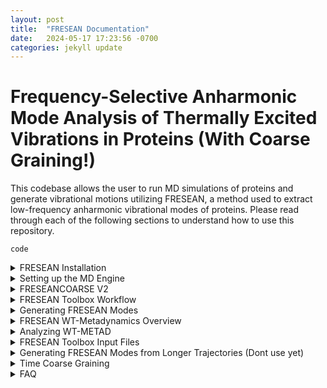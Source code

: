 ```yaml
---
layout: post
title:  "FRESEAN Documentation"
date:   2024-05-17 17:23:56 -0700
categories: jekyll update
---
```


# Frequency-Selective Anharmonic Mode Analysis of Thermally Excited Vibrations in Proteins (With Coarse Graining!) 
This codebase allows the user to run MD simulations of proteins and generate vibrational motions utilizing FRESEAN, a method used to extract low-frequency anharmonic vibrational modes of proteins. 
Please read through each of the following sections to understand how to use this repository. 

```
code
```
<details>
  
<summary> FRESEAN Installation </summary>

## Dependencies
FFTW (need version)
cmake(need version)
gcc (need version)
python3.8 (need version)
jupyter (need version)
gromacs 2022.5
plumed 2.8.*

## FRESEAN Installation
Please follow the following instruction to install our suite of tools.
```
git clone https://github.com/masauer2/FRESEANCOARSE.git
cd FRESEANCOARSE
make
make install
make clean
source ~/.bashrc
```
If you have already set up GROMACS 2022.5 with Plumed 2.8.2, please proceed to [FRESEAN Toolbox](#FRESEAN-Toolbox) to get an overview of the provided tools.
</details>

<details>
  
<summary> Setting up the MD Engine </summary>


# Setting up the MD Engine

Gromacs 2022.5 is used as the MD engine and Plumed 2.8.2 is used as a plugin to run metadynamics.

## Step 1: Compiling PLUMED 2.8.2
Download PLUMED 2.8.2 from here: https://www.plumed.org/download
06.20.2023: PlUMED updated version on downloads section of website to 2.8.3
```
interactive
tar xfz plumed-2.8.2.tgz
cd plumed-2.8.2
./configure --prefix=$HOME/plumed-2.8.2
make -j 4
make install
```

Make sure that these paths are included in your `.bashrc` file otherwise `plumed` won't be found.
## Step 1B: BASHRC FILE FOR SOURCING
```
export PATH=$PATH:$HOME/plumed-2.8.2/bin
export PLUMED_VIMPATH=$PLUMED_VIMPATH:$HOME/plumed-2.8.2/lib/plumed/vim
export C_INCLUDE_PATH=$C_INCLUDE_PATH:$HOME/plumed-2.8.2/include
export LD_LIBRARY_PATH=$LD_LIBRARY_PATH:$HOME/plumed-2.8.2/lib
export PKG_CONFIG_PATH=$PKG_CONFIG_PATH:$HOME/plumed-2.8.2/lib/pkgconfig
export PLUMED_KERNEL="$HOME/plumed-2.8.2/lib/libplumedKernel.so"
```

Once plumed is installed, gromacs can be installed with the plumed patch. If patching returns `--runtime not found`, make sure that there are two dashes in front of `runtime`.
## Step 2: Patching PLUMED 2.8.2 in Gromacs 2022.5
Download GROMACS 2022.5 from here: https://manual.gromacs.org/documentation/2022.5/download.html
```
cd ..
tar xfz gromacs-2022.5.tar.gz
mv gromacs-2022.5 gromacs-2022.5-plumed-2.8.2
cd gromacs-2022.5-plumed-2.8.2
plumed patch -p --runtime
cd ..
```

## Step 3: Compiling Gromacs 2022.5 with PLUMED 2.8.2 on ASU SOL
```
module load gcc-11.2.0-gcc-11.2.0
module load cuda-11.7.0-gcc-11.2.0
cd gromacs-2022.5-plumed-2.8.2
mkdir build
cd build
cmake .. -DGMX_GPU=CUDA -DCMAKE_INSTALL_PREFIX=$HOME/gromacs-2022.5-plumed-2.8.2 -DGMX_DEFAULT_SUFFIX=OFF -DGMX_BINARY_SUFFIX=_plumed -DGMX_LIBS_SUFFIX=_plumed -DGMX_BUILD_OWN_FFTW=ON -DREGRESSIONTEST_DOWNLOAD=ON
make -j 4
make check
make install
```
You can now use GROMACS with plumed with the command `gmx_plumed`. I also have just normal gromacs installed, which is why I have the weird name change. If you just have gromacs with plumed, the cmake command should be modified to `cmake .. -DGMX_GPU=CUDA -DCMAKE_INSTALL_PREFIX=$HOME/gromacs-2022.5-plumed-2.8.2 -DGMX_BUILD_OWN_FFTW=ON -DREGRESSIONTEST_DOWNLOAD=ON`.

## Configuring your BASHRC
Add the following line to your `~/.bashrc` file. Don't forget to run `source ~/.bashrc`!
```
source '$HOME/gromacs-2022.5-plumed-2.8.2/bin/GMXRC.bash'
```
</details>

<details>
<summary> FRESEANCOARSE V2 </summary>
# FRESEANCOARSE V2
There are example scripts provided at `scripts/metad_workflow`. This workflow starts with a pdb file and runs 250 well-temperated metadynamics with 0 THz FRESEAN modes. There is a `run.sh` script in each folder that runs the respective step. I will explain each run script below.

## 00-prep/run.sh 
Prepare your simulation by adding a box around the protein, adding solvent, and generating ions. Keep a mind that pdb filename, force field, water model and box size will have to be set manually. Default is AMBER99sb-isln and tip3p.

## 01-em+equi/run.sh 

Energy minimization (`em.mdp`) and 100ps NPT equilibration (`equi.mdp`). 

## 02-MD/run.sh

10 ns NPT sampling simulation (`sample-NPT.mdp`) with 20 fs output frequency.

## 03-CG/run.sh

Coarse-grain simulation using `fresean coarse`.

## 04-FRESEAN/run.sh

Generate velocity cross-correlation matrix (`fresean covar`), diagonalize the matrix (`fresean eigen`) and extract 0 THz Modes 7 and 8 (`fresean extract`) to `.xyz` format.

## 05-ModeProj/run.sh

Displacement projection of 10 ns trajectory onto FRESEAN modes.

## 06-metadyn/run.sh

Run 250 ns NPT WT-MetaD simulation with plumed input file `plumed-mode-metadyn.dat`. Hills file will be `plumed-mode-metadyn.hills`. Calculate 2D free energy surface in FRESEAN space (`plumed-mode-metadyn.fes`).

## 07-reweight/run.sh

Reweight 2D free energy surface in FRESEAN space to new collective variable space. This will require a plumed input file (`07-reweight/plumed-reweight-CV.dat`) where you can define the space you are reweighting into.

as collective variables
</details>

<details>

<summary> FRESEAN Toolbox Workflow </summary>

# FRESEAN Toolbox Workflow

Here is a summarized version of the workflow. First, a high-frequency short simulation (10 ns with 20 fs output frequency is what was tested) is run and cross-correlation matrices are generated from the simulation. Then, these matrices are diagonalized and the vibrational modes are extracted into PLUMED format and used as collective variables in matedynamics simulations.

</details>

<details>
  
<summary> Generating FRESEAN Modes </summary>

# FRESEAN Toolbox Programs
Information about the available tools are also accessible by running `fresean`.
## What frequencies can I analyze?
`fresean freqs` will provide output on the current frequency resolution as well as a file containing all frequenceis analyzed given a certain correlation function window. The following command will calculate the frequency resolution and analyzed frequency if we use 500 correlation points spaced at 0.004 ps (for a total correlation time of 2 ps) and output the result to `freqs.txt`.
```
fresean freqs -n 500 -t 0.004 -o freqs.txt
```
## What is an mtop file?
`fresean mtop` is __required__ to convert the topology provided by gromacs into a `.mtop` topology that is recognized by `fresean`. The following command will prompt the user for required information needed to generate the `.mtop` file.
```
fresean mtop -p complex.top
```
## How do I spatially coarsen my system?
`fresean coarse` is used to convert the all-atom trajectory provided by gromacs into a coarsened trajectory containing sidechain and backbone "beads". 

> **Warning**
> Currently, spatial coarse graining is only suported for proteins only containing canonical amino acids and no cofactors. Functionality to be added for future releases.

> **Warning**
> Coarse grain trajectory is output in `.gro` format and must be converted to `.trr` manually. This can be done with `gmx trjconv` (see example script `scripts/metad_workflow/03-CG/run.sh` for more info on how this can be done)
>

```
fresean coarse -f coarse.inp
```

## How can I generate my FRESEAN modes?
`fresean covar` is used to generate the frequency dependent cross-correlation matrices using information from a required input file. Once this code is ran, there will be a `.mmat` binary file containing these matrices. Immediately, `fresean eigen` should be used to read in this binary matrix and generate a new `.mmat` file containing the FRESEAN modes.

> **Note**
> The length of the correlation function must remain consistent between `fresean covar` and `fresean eigen`.

> **Note**
> It is not recommended to perform this analysis with an all-atom high-frequency trajectory. Coarse-graining the trajectory with `fresean coarse` reduces the computation time __significantly__ without loss of important information and is essentially required for performing this analysis on proteins. If you have long trajectories that have been previously coarse grained into 1ns chunks, please see next section for instructions.

```
fresean covar -f gen-modes.inp
fresean eigen -m covar_fresean.mmat -n 500
```
</details>
<details>
<summary> FRESEAN WT-Metadynamics Overview </summary>

## Now I have my modes, now what?
To use the FRESEAN modes as collective variables in an enhanced sampling simulation (such as metadynamics), the vibrational modes must be converted to a format that `Plumed` can understand. <br>
`fresean extract` can be used to convert the binary vibrational modes generated from `fresean eigen` into human-readable xyz format. 
```
fresean extract -f extract.inp
```
Once the modes are converted to `.xyz` format, they must be uncoarsened and converted again into the `Plumed` format.

> **Warning**
> Plumed requires __one__ input file that contains the pdb reference structure and all collective variables. Please refer to the PLUMED documentation (https://www.plumed.org/doc-v2.8/user-doc/html/master-_i_s_d_d-2.html) or utilize `notebooks/PLUMED_Formatting.ipynb` to put this input file together. The python notebook contains further documentation to compile the metadynamics input file.

## Selecting the Correct Metadynamics Parameters

 Selecting the Gaussian Width can be done using short vanilla MD fluctuations along the collective variables. Utilize `notebooks/proj.ipynb`, which contains futher docs on how to select this parameter. Generally, a gaussian width of 0.001 seems to be safe based on collected data. <br>
 
 Selecting the Gaussian height and deposition frequency cannot be reliably chosen a priori. However, a good rule of thumb is to begin by depositing smaller gaussians (=< 0.2 kJ/mol) every 1000 time points. Larger gaussian height will sample the collective variable space much faster, but constantly depositing these large gaussians (> 1 kJ/mol) can cause you to leap over unintended large barriers. <br>

 The bias factor should remain 10. The biasing factor effects the speed of the gaussian height rescaling. However, the gaussian height rescaling can also be controlled by the initial gaussian heigh value. If you are having difficulties overcoming energy barriers, jsut increase the gaussian height by ~0.2 kJ/mol. <br>

## Running WT-Metadynamics
You can run metadynamics using `scripts/template_metad/06-metadyn`. When running metadynamics, the plumed parameter file is provided at `plumed-files/metad/plumed.dat` and is required in addition to the previously prepared pdb file.

</details>


<details>
<summary> Analyzing WT-METAD </summary>

## Analyzing WT-METAD
  The output trajectory of metadynamics includes a hills file of all deposited gaussians (HILLS_PCAVARS1) which can either be directly converted to a free energy surface or reweighted into a different collective variable space. Direct conversion can be done using `plumed-files/metad/sum_hills.sh`. Reweighting can be done using `plumed-files/metad/reweight.sh` with `plumed-files/metad/plumed_reweight_metad.dat` as an input file.

> **Warning**
> These analysis files have to either be manually moved to the directory containing the metadynamics reuslt **OR** the relative path of the input file and all files mentioned in the plumed .dat file have to be changed. I recommend just moving these files. You wont need them anywhere else.
  
</details>
<details>
<summary> FRESEAN Toolbox Input Files </summary>

# FRESEAN Toolbox Input Files
For most of the toolbox, input files are utilized to set parameters. These input files can be found in the `inp-files` folder. Lines starting with a hash are ignored but serve as a header for the variable on the line below. In the following example, the first line is ignored and `complex.mtop` is read in as the parameter value for the `fnTop` variable. 
```
#fnTop
complex.mtop
```
Since this file format is not standard, I will explain each parameter below.
> **Note**
> Parameters with a green ![#c5f015](https://placehold.co/15x15/c5f015/c5f015.png) box are system-specific and should be modified depending on your protein and filenames. Parameters with a red ![#f03c15](https://placehold.co/15x15/f03c15/f03c15.png) box are essentially static and the recommended values are provided. 

## 01-coarse.inp
This input file is utilized by `fresean coarse`.<br>
- ![#c5f015](https://placehold.co/15x15/c5f015/c5f015.png) `fnTop`: `.mtop` file name generated from `fresean mtop` <br>
- ![#c5f015](https://placehold.co/15x15/c5f015/c5f015.png) `fnCrd`: All-atom trajectory (`.trr` recommended) <br>
- ![#c5f015](https://placehold.co/15x15/c5f015/c5f015.png) `fnVel`: If `fnCrd` is `.trr` format, this does not need to be set. For `.xyz` format, `fnCrd` should be the position file and `fnVel` should be the velocity data. <br>
- ![#f03c15](https://placehold.co/15x15/f03c15/f03c15.png) `fnJob`: `.job` file used to define atom groups. Does not need to be changed and can be found in `inp-files` folder. <br>
- ![#c5f015](https://placehold.co/15x15/c5f015/c5f015.png) `nRead`: Number of frames to read from trajectory. <br>
- ![#f03c15](https://placehold.co/15x15/f03c15/f03c15.png) `nSample`: How often we should read from trajectory. Should be set to 1. <br>
- ![#c5f015](https://placehold.co/15x15/c5f015/c5f015.png) `boxSize`: Should be set to the box size used to generate original trajectory. <br>
- ![#c5f015](https://placehold.co/15x15/c5f015/c5f015.png) `fnOutRef`: Name of output all-atom reference file. <br>
- ![#c5f015](https://placehold.co/15x15/c5f015/c5f015.png) `fnOutTraj`: Name of output coarse trajectory in `.gro` format. <br>
- ![#c5f015](https://placehold.co/15x15/c5f015/c5f015.png) `fnOutTopol`: Name of output `.mtop` coarsened topology in `.mtop` format. <br>

## 02-gen-modes.inp and 02-cgen-modes.inp
This file is utilized by `fresean covar`. There are two files provided in `inp-files`. `02-gen-modes.inp` is used for all-atom analysis and `02-cgen-modes` is used if `fresean coarse` was run first (which is recommended!!). <br>
- ![#c5f015](https://placehold.co/15x15/c5f015/c5f015.png) `fnTop`: `.mtop` file name generated from `fresean mtop` <br>
- ![#c5f015](https://placehold.co/15x15/c5f015/c5f015.png) `fnCrd`: All-atom trajectory (`.trr` recommended) <br>
- ![#c5f015](https://placehold.co/15x15/c5f015/c5f015.png)`fnVel`: If `fnCrd` is `.trr` format, this does not need to be set. For `.xyz` format, `fnCrd` should be the position file and `fnVel` should be the velocity data. <br>
- ![#c5f015](https://placehold.co/15x15/c5f015/c5f015.png) `nRead`: Number of frames to read from trajectory. <br>
- ![#c5f015](https://placehold.co/15x15/c5f015/c5f015.png)`analysisInterval`: How often we should read from trajectory. Used for time coarse graining. Please see [Time Coarse Graining](#Time-Coarse-Graining) for more information on how to vary this parameter. <br>
- ![#c5f015](https://placehold.co/15x15/c5f015/c5f015.png)`fnRef`: Reference file used for translational and rotational fitting <br>
- ![#f03c15](https://placehold.co/15x15/f03c15/f03c15.png) `alignGrp`: Group of atoms to align to. Should be 0 if provided job file is being used. <br>
- ![#f03c15](https://placehold.co/15x15/f03c15/f03c15.png) `analyzeGrp`: Group of atoms to analyze. Should be 0 if provided job file is being used. <br>
- ![#f03c15](https://placehold.co/15x15/f03c15/f03c15.png) `wrap`: Boundary Conditions. Only 0 supported. <br>
- ![#c5f015](https://placehold.co/15x15/c5f015/c5f015.png)`nCorr`: Number of correlation points. <br>
- ![#f03c15](https://placehold.co/15x15/f03c15/f03c15.png) `winSigma`: Length of Gaussian smoothing function. <br>
- ![#f03c15](https://placehold.co/15x15/f03c15/f03c15.png) `binaryMatrix`: Format of matrix output. 0 for ASCII, 1 for binary `.mmat`. Recommend 1 due to storage cost of ASCII format. <br>
- ![#f03c15](https://placehold.co/15x15/f03c15/f03c15.png) `doGenModes`: Perform Jacobi diagonalization. Should be 0 if using [FRESEAN Toolbox Workflow](#FRESEAN-Toolbox-Workflow).
- ![#f03c15](https://placehold.co/15x15/f03c15/f03c15.png) `convergence`: Convergence criteria of Jacobi diagonalization. 
- ![#f03c15](https://placehold.co/15x15/f03c15/f03c15.png) `maxIter`: Maximum number of swaps for Jacobi diagonalization.
- ![#c5f015](https://placehold.co/15x15/c5f015/c5f015.png) `fnOut`: Name of output `.mmat` file.


## 03-extract.inp
This input file is utilized by `fresean extract`.
- ![#c5f015](https://placehold.co/15x15/c5f015/c5f015.png) `fnEigVec`: `.mmat` file containing eigenvectors (output of `fresean eigen`) <br>
- ![#c5f015](https://placehold.co/15x15/c5f015/c5f015.png) `extractMode`: If set to 0, `freqSel` will extract based on nearest frequency in wavenumbers (cm^-1). If set to 1, `freqSel` will extract based on matrix index. Mode 1 is recommended. <br>
- ![#c5f015](https://placehold.co/15x15/c5f015/c5f015.png) `freqSel`: If `extractMode` set to 0, this is the frequency (in wavenumbers) that you want to extract. If `extractMode` set to 1, this is the matrix index that you want to extract. <br>
- ![#c5f015](https://placehold.co/15x15/c5f015/c5f015.png) `timestep`: Timestep of high frequency simulation. Used to calculate length of correlation function. <br>
- ![#c5f015](https://placehold.co/15x15/c5f015/c5f015.png) `modeStart`: First mode to extract. <br>
- ![#c5f015](https://placehold.co/15x15/c5f015/c5f015.png) `modeEnd`: Last mode to extract. <br>
- ![#c5f015](https://placehold.co/15x15/c5f015/c5f015.png) `fnOut`: String to append to output file. <br>
</details>

<details>
  
<summary> Generating FRESEAN Modes from Longer Trajectories (Dont use yet) </summary>

# Generating FRESEAN Modes from Longer Trajectories

## Averaging Over Cross-Correlation Matrices
All of the required example scripts can be located in `scripts/FRESEAN_average_scripts`. __These scripts may not work for your particular analyte and are only meant to serve as an example of my workflow.__ You are encouraged to write your own scripts depending on your particular needs. <br><br> To generate FRESEAN Modes on longer trajectories (longer than 1 ns), we must first generate individual cross-correlation matrices in 1 ns chunks and then average over all correlation matrices. <br><br>
For example, instead of running `fresean covar` on a 10 ns trajectory, the trajectory should be split using `gmx trjconv` and then `fresean covar` should be run __10 times__ on each trajectory fragment. <br><br>
`fresean avg` can be used to average over all of the generated cross-correlation matrices as follows.
```
fresean avg -f avg.inp
```
After running `fresean avg`, only one cross-correlation matrix will remain and can be diagonalized like normal using `fresean eigen`. <br>

## 05-average.inp
This input file is utilized by `fresean avg`.<br>
- ![#c5f015](https://placehold.co/15x15/c5f015/c5f015.png)`nFiles`: Number of cross-correlation matrices that you wish to average over <br>
- ![#c5f015](https://placehold.co/15x15/c5f015/c5f015.png)`fnList`: A line-delimited list containing the names of individual cross-correlation matrices <br>
- ![#c5f015](https://placehold.co/15x15/c5f015/c5f015.png)`fnOut`: Output file name <br>

</details>

<details>
  
<summary> Time Coarse Graining </summary>

# Time Coarse Graining
Currently, time-coarse graining can be used to further decrease the comutation time of `fresean covar` and `fresean eigen`. This can be done by directly by modifying the `analysisInterval` parameter in the input file for `fresean covar`. Currently, this parameter can be increased from 1 to 5, meaning that only every 5th frame in the trajectory will be analyzed. When `analysisInterval` is increased, the number of correlation points should be decreased such that the frequency resolution is maintained. Frequency resolution can be checked using `fresean freqs`.

> **Warning**
> It is not recommended to increase the parameter `analysisInterval` above 5, as this causes `spectral leakage`. Filters to be implemented for this capability in future releases.

</details>

<details>
  
<summary> FAQ </summary>

# FAQ
## Michael why did you include an FAQ?
For frequently asked questions.

</details>


